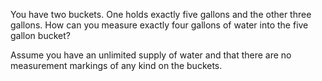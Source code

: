 You have two buckets. One holds exactly five gallons and the other three gallons. How can you measure exactly four gallons of water into the five gallon bucket?

Assume you have an unlimited supply of water and that there are no measurement markings of any kind on the buckets.
